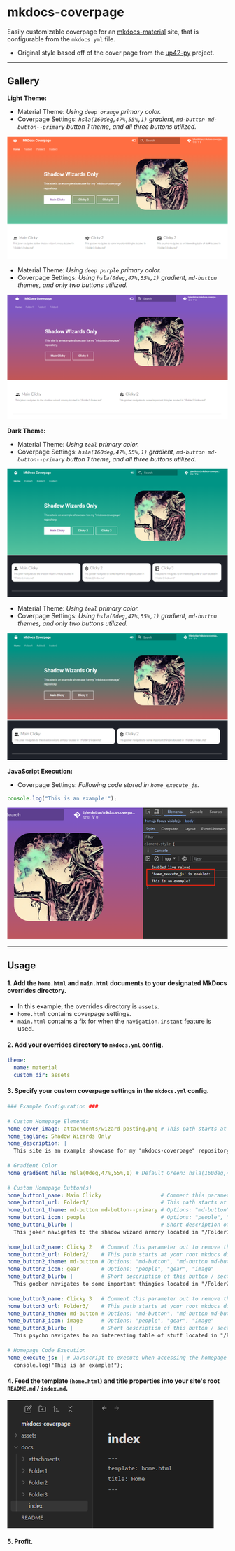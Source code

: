 # mkdocs-coverpage
Easily customizable coverpage for an [mkdocs-material](https://github.com/squidfunk/mkdocs-material) site, that is configurable from the `mkdocs.yml` file.
- Original style based off of the cover page from the [up42-py](https://sdk.up42.com/) project.

---

## Gallery

**Light Theme:**

- Material Theme: *Using `deep orange` primary color.*
- Coverpage Settings: *`hsla(160deg,47%,55%,1)` gradient, `md-button md-button--primary` button 1 theme, and all three buttons utilized.*

![Light Theme 1](./docs/attachments/light-theme-1.png)

- Material Theme: *Using `deep purple` primary color.*
- Coverpage Settings: *Using `hsla(0deg,47%,55%,1)` gradient, `md-button` themes, and only two buttons utilized.*

![Light Theme 2](./docs/attachments/light-theme-2.png)

**Dark Theme:**

- Material Theme: *Using `teal` primary color.*
- Coverpage Settings: *`hsla(160deg,47%,55%,1)` gradient, `md-button md-button--primary` button 1 theme, and all three buttons utilized.*

![Dark Theme 1](./docs/attachments/dark-theme-1.png)

- Material Theme: *Using `teal` primary color.*
- Coverpage Settings: *Using `hsla(0deg,47%,55%,1)` gradient, `md-button` themes, and only two buttons utilized.*

![Dark Theme 2](./docs/attachments/dark-theme-2.png)

**JavaScript Execution:**

- Coverpage Settings: *Following code stored in `home_execute_js`.*
```js
console.log("This is an example!");
```

![Execution](./docs/attachments/javascript-example.png)

---
## Usage

#### 1. Add the `home.html` and `main.html` documents to your designated MkDocs overrides directory.
- In this example, the overrides directory is `assets`.
- `home.html` contains coverpage settings.
- `main.html` contains a fix for when the `navigation.instant` feature is used.

#### 2. Add your overrides directory to `mkdocs.yml` config.
```yml
theme:
  name: material
  custom_dir: assets
```

#### 3. Specify your custom coverpage settings in the `mkdocs.yml` config.
```yml
### Example Configuration ###

# Custom Homepage Elements
home_cover_image: attachments/wizard-posting.png # This path starts at your root mkdocs directory.
home_tagline: Shadow Wizards Only
home_description: |
  This site is an example showcase for my "mkdocs-coverpage" repository.

# Gradient Color
home_gradient_hsla: hsla(0deg,47%,55%,1) # Default Green: hsla(160deg,47%,55%,1)

# Custom Homepage Button(s)
home_button1_name: Main Clicky                   # Comment this parameter out to remove the button.
home_button1_url: Folder1/                       # This path starts at your root mkdocs directory.
home_button1_theme: md-button md-button--primary # Options: "md-button", "md-button md-button--primary"
home_button1_icon: people                        # Options: "people", "gear", "image"
home_button1_blurb: |                            # Short description of this button / section.
  This joker navigates to the shadow wizard armory located in "/Folder1/index.md"

home_button2_name: Clicky 2   # Comment this parameter out to remove the button.
home_button2_url: Folder2/    # This path starts at your root mkdocs directory.
home_button2_theme: md-button # Options: "md-button", "md-button md-button--primary"
home_button2_icon: gear       # Options: "people", "gear", "image"
home_button2_blurb: |         # Short description of this button / section.
  This goober navigates to some important thingies located in "/Folder2/index.md"

home_button3_name: Clicky 3   # Comment this parameter out to remove the button.
home_button3_url: Folder3/    # This path starts at your root mkdocs directory.
home_button3_theme: md-button # Options: "md-button", "md-button md-button--primary"
home_button3_icon: image      # Options: "people", "gear", "image"
home_button3_blurb: |         # Short description of this button / section.
  This psycho navigates to an interesting table of stuff located in "/Folder3/index.md"

# Homepage Code Execution
home_execute_js: | # Javascript to execute when accessing the homepage
  console.log("This is an example!");
```

#### 4. Feed the template (`home.html`) and title properties into your site's root `README.md` / `index.md`.

![Properties](./docs/attachments/properties.png)

#### 5. Profit.